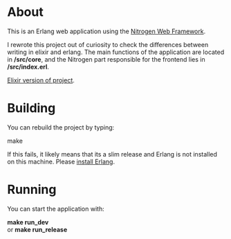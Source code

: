 # About

This is an Erlang web application using the [Nitrogen Web Framework](https://nitrogenproject.com).

I rewrote this project out of curiosity to check the differences between writing in elixir and erlang.
The main functions of the application are located in **/src/core**, and the Nitrogen part responsible for the frontend lies in **/src/index.erl**.

[Elixir version of project](https://github.com/lucas0dev/sudoku_solver).


# Building

You can rebuild the project by typing:

   make

If this fails, it likely means that its a slim release and Erlang is not
installed on this machine. Please [install
Erlang](https://www.erlang-solutions.com/resources/download.html).

# Running

You can start the application with:

  **make run_dev**  
  or
  **make run_release**

